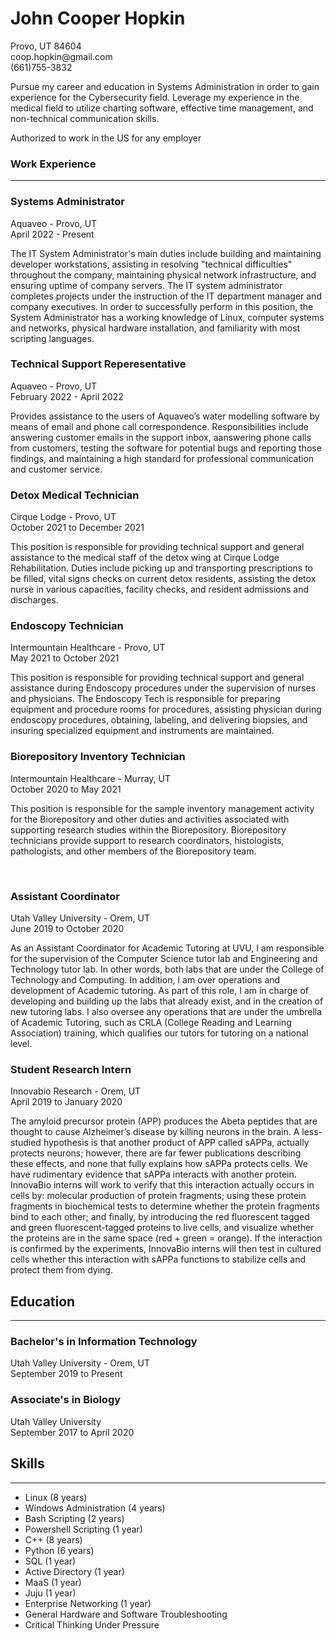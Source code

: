 <body>
    <h1>John Cooper Hopkin</h1>
    <p>
        Provo, UT 84604<br>
        coop.hopkin@gmail.com<br>
        (661)755-3832
    </p>
    <p>
        Pursue my career and education in Systems Administration in order to gain experience for
        the Cybersecurity field. Leverage my experience in the medical field to utilize charting 
        software, effective time management, and non-technical communication skills.
    </p>
    <p>Authorized to work in the US for any employer</p>
    <h3>Work Experience</h3>
    <hr>
    <h3>Systems Administrator</h3>
    <p>
        Aquaveo - Provo, UT<br>
        April 2022 - Present
    </p>
    <p>
    The IT System Administrator's main duties include building and maintaining developer 
    workstations, assisting in resolving "technical difficulties"
    throughout the company, maintaining physical network infrastructure, and ensuring uptime of 
    company servers. The IT system administrator completes projects under the instruction of the
    IT department manager and company executives. In order to successfully perform in this position, 
    the System Administrator has a working knowledge of Linux, computer systems and networks, 
    physical hardware installation, and familiarity with most scripting languages.
    </p>
    <h3>Technical Support Reperesentative</h3>
    <p>
        Aquaveo - Provo, UT<br>
        February 2022 - April 2022
    </p>
    <p>
        Provides assistance to the users of Aquaveo’s water modelling software by means of email and 
        phone call correspondence. Responsibilities include answering customer emails in the support 
        inbox, aanswering phone calls from customers, testing the software for potential bugs and 
        reporting those findings, and maintaining a high standard for professional communication and 
        customer service.
    </p>
    <h3>Detox Medical Technician</h3>
    <p>
        Cirque Lodge - Provo, UT<br>
        October 2021 to December 2021
    </p>
    <p>
        This position is responsible for providing technical support and general assistance to the medical staff of the detox wing at
        Cirque Lodge Rehabilitation. Duties include picking up and transporting prescriptions to be filled, vital signs checks on current
        detox residents, assisting the detox nurse in various capacities, facility checks, and resident admissions and discharges.
    </p>
    <h3>Endoscopy Technician</h3>
    <p>
        Intermountain Healthcare - Provo, UT<br>
        May 2021 to October 2021
    </p>
    <p>
        This position is responsible for providing technical support and general assistance
        during Endoscopy procedures under the supervision of nurses and physicians. The Endoscopy
        Tech is responsible for preparing equipment and procedure rooms for procedures, assisting
        physician during endoscopy procedures, obtaining, labeling, and delivering biopsies, and
        insuring specialized equipment and instruments are maintained.
    </p>
    <h3>Biorepository Inventory Technician</h3>
    <p>
        Intermountain Healthcare - Murray, UT<br>
        October 2020 to May 2021
    </p>
    <p>
        This position is responsible for the sample inventory management activity for the Biorepository and other duties and activities associated
        with supporting research studies within the Biorepository. Biorepository technicians provide support to research coordinators, histologists,
        pathologists, and other members of the Biorepository team. 
    </p>
    <br>
    <h3>Assistant Coordinator</h3>
    <p>
        Utah Valley University - Orem, UT<br>
        June 2019 to October 2020
    </p>
    <p>
        As an Assistant Coordinator for Academic Tutoring at UVU, I am responsible for the supervision of
        the Computer Science tutor lab and Engineering and Technology tutor lab. In other words, both
        labs that are under the College of Technology and Computing. In addition, I am over operations and
        development of Academic tutoring. As part of this role, I am in charge of developing and building up
        the labs that already exist, and in the creation of new tutoring labs. I also oversee any operations
        that are under the umbrella of Academic Tutoring, such as CRLA (College Reading and Learning
        Association) training, which qualifies our tutors for tutoring on a national level.
    </p>
    <h3>Student Research Intern</h3>
    <p>
        Innovabio Research - Orem, UT<br>
        April 2019 to January 2020
    </p>
    <p>
        The amyloid precursor protein (APP) produces the Abeta peptides that are thought to cause
        Alzheimer’s disease by killing neurons in the brain. A less-studied hypothesis is that another product
        of APP called sAPPa, actually protects neurons; however, there are far fewer publications describing
        these effects, and none that fully explains how sAPPa protects cells. We have rudimentary evidence
        that sAPPa interacts with another protein. InnovaBio interns will work to verify that this interaction
        actually occurs in cells by: molecular production of protein fragments; using these protein fragments
        in biochemical tests to determine whether the protein fragments bind to each other; and finally,
        by introducing the red fluorescent tagged and green fluorescent-tagged proteins to live cells, and
        visualize whether the proteins are in the same space (red + green = orange). If the interaction is
        confirmed by the experiments, InnovaBio interns will then test in cultured cells whether this interaction
        with sAPPa functions to stabilize cells and protect them from dying.
    </p>
    <h2>Education</h2>
    <hr>
    <h3>Bachelor's in Information Technology</h3>
    <p>
        Utah Valley University - Orem, UT<br>
        September 2019 to Present
    </p>
    <h3>Associate's in Biology</h3>
    <p>
        Utah Valley University<br>
        September 2017 to April 2020
    </p>
    <h2>Skills</h2>
    <hr>
    <ul>
        <li>Linux (8 years)</li>
        <li>Windows Administration (4 years)</li>
        <li>Bash Scripting (2 years)</li>
        <li>Powershell Scripting (1 year)</li>
        <li>C++ (8 years)</li>
        <li>Python (6 years)</li>
        <li>SQL (1 year)</li>
        <li>Active Directory (1 year)</li>
        <li>MaaS (1 year)</li>
        <li>Juju (1 year)</li>
        <li>Enterprise Networking (1 year)</li>
        <li>General Hardware and Software Troubleshooting</li>
        <li>Critical Thinking Under Pressure</li>
    </ul>
</body>
